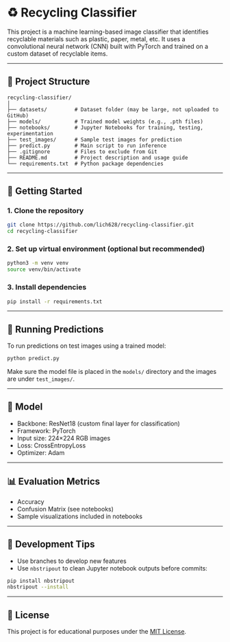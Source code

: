 # ♻️ Recycling Classifier

This project is a machine learning-based image classifier that identifies recyclable materials such as plastic, paper, metal, etc. It uses a convolutional neural network (CNN) built with PyTorch and trained on a custom dataset of recyclable items.

---

## 📁 Project Structure

```
recycling-classifier/
│
├── datasets/         # Dataset folder (may be large, not uploaded to GitHub)
├── models/           # Trained model weights (e.g., .pth files)
├── notebooks/        # Jupyter Notebooks for training, testing, experimentation
├── test_images/      # Sample test images for prediction
├── predict.py        # Main script to run inference
├── .gitignore        # Files to exclude from Git
├── README.md         # Project description and usage guide
└── requirements.txt  # Python package dependencies
```

---

## 🚀 Getting Started

### 1. Clone the repository

```bash
git clone https://github.com/lich628/recycling-classifier.git
cd recycling-classifier
```

### 2. Set up virtual environment (optional but recommended)

```bash
python3 -m venv venv
source venv/bin/activate
```

### 3. Install dependencies

```bash
pip install -r requirements.txt
```

---

## 🧪 Running Predictions

To run predictions on test images using a trained model:

```bash
python predict.py
```

Make sure the model file is placed in the `models/` directory and the images are under `test_images/`.

---

## 🧠 Model

- Backbone: ResNet18 (custom final layer for classification)
- Framework: PyTorch
- Input size: 224×224 RGB images
- Loss: CrossEntropyLoss
- Optimizer: Adam

---

## 📊 Evaluation Metrics

- Accuracy
- Confusion Matrix (see notebooks)
- Sample visualizations included in notebooks

---

## 🔧 Development Tips

- Use branches to develop new features
- Use `nbstripout` to clean Jupyter notebook outputs before commits:

```bash
pip install nbstripout
nbstripout --install
```

---

## 📄 License

This project is for educational purposes under the [MIT License](LICENSE).